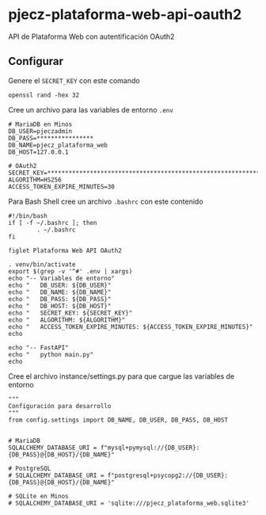 # pjecz-plataforma-web-api-oauth2

API de Plataforma Web con autentificación OAuth2

## Configurar

Genere el `SECRET_KEY` con este comando

    openssl rand -hex 32

Cree un archivo para las variables de entorno `.env`

    # MariaDB en Minos
    DB_USER=pjeczadmin
    DB_PASS=****************
    DB_NAME=pjecz_plataforma_web
    DB_HOST=127.0.0.1

    # OAuth2
    SECRET_KEY=****************************************************************
    ALGORITHM=HS256
    ACCESS_TOKEN_EXPIRE_MINUTES=30

Para Bash Shell cree un archivo `.bashrc` con este contenido

    #!/bin/bash
    if [ -f ~/.bashrc ]; then
            . ~/.bashrc
    fi

    figlet Plataforma Web API OAuth2

    . venv/bin/activate
    export $(grep -v '^#' .env | xargs)
    echo "-- Variables de entorno"
    echo "   DB_USER: ${DB_USER}"
    echo "   DB_NAME: ${DB_NAME}"
    echo "   DB_PASS: ${DB_PASS}"
    echo "   DB_HOST: ${DB_HOST}"
    echo "   SECRET_KEY: ${SECRET_KEY}"
    echo "   ALGORITHM: ${ALGORITHM}"
    echo "   ACCESS_TOKEN_EXPIRE_MINUTES: ${ACCESS_TOKEN_EXPIRE_MINUTES}"
    echo

    echo "-- FastAPI"
    echo "   python main.py"
    echo

Cree el archivo instance/settings.py para que cargue las variables de entorno

    """
    Configuración para desarrollo
    """
    from config.settings import DB_NAME, DB_USER, DB_PASS, DB_HOST


    # MariaDB
    SQLALCHEMY_DATABASE_URI = f"mysql+pymysql://{DB_USER}:{DB_PASS}@{DB_HOST}/{DB_NAME}"

    # PostgreSQL
    # SQLALCHEMY_DATABASE_URI = f"postgresql+psycopg2://{DB_USER}:{DB_PASS}@{DB_HOST}/{DB_NAME}"

    # SQLite en Minos
    # SQLALCHEMY_DATABASE_URI = 'sqlite:///pjecz_plataforma_web.sqlite3'
